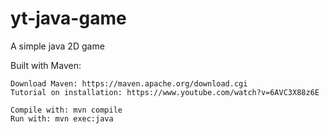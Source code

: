 # yt-java-game
A simple java 2D game

Built with Maven:

	Download Maven: https://maven.apache.org/download.cgi
	Tutorial on installation: https://www.youtube.com/watch?v=6AVC3X88z6E

	Compile with: mvn compile
	Run with: mvn exec:java
